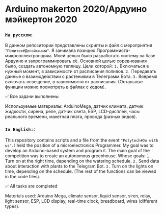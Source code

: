 # Arduino makerton 2020/Ардуино мэйкертон 2020
### `На русском`:
В данном репозитории представлены скрипты и файл с мероприятия `"Политех#Делайснами"`. Я занимала позицию Программиста-микроэллектронщика. Моей целью было разработать систему на базе Ардуино и запрограммировать её. Основной целью соревнования было, создать автономную теплицу.
Цели которой:
`1.` Включаться в нужный момент, в зависимости от расписания поливов.
`2.` Передавать данные о взаимодействии с растениями в Телеграмм Бота. 
`3.` Вовремя включать освещение, в зависимости от расписания.
(Остальные функции можно посмотреть в файлах с кодом).

:white_check_mark: Все задачи выполнены 

Используемые материалы:
ArduinoMega, датчик климата, датчик жидкости, сирена, реле, датчик света, ESP, LCD-дисплей, часы реального времени, макетная плата, провода (разных видов).
### `In English:`:
This repository contains scripts and a file from the event `"Polytech#Do with us"`. I held the position of a microelectronics Programmer. My goal was to develop an Arduino-based system and program it. The main goal of the competition was to create an autonomous greenhouse.
Whose goals:
`1.` Turn on at the right time, depending on the watering schedule.
`2.` Send data about interaction with plants to the Telegram Bot.
`3.` Turn on the lights on time, depending on the schedule.
(The rest of the functions can be viewed in the code files).

✅ All tasks are completed

Materials used:
Arduino Mega, climate sensor, liquid sensor, siren, relay, light sensor, ESP, LCD display, real-time clock, breadboard, wires (different types). 
